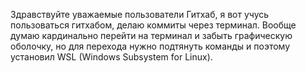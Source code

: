 Здравствуйте уважаемые пользователи Гитхаб, я вот учусь пользоваться гитхабом, делаю коммиты через терминал. Вообще думаю кардинально перейти на терминал и забыть графическую оболочку, но для перехода нужно подтянуть команды и поэтому установил WSL (Windows Subsystem for Linux).
